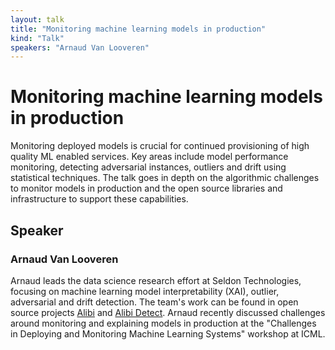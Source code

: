 ```yaml
---
layout: talk
title: "Monitoring machine learning models in production"
kind: "Talk"
speakers: "Arnaud Van Looveren"
---
```


# Monitoring machine learning models in production

Monitoring deployed models is crucial for continued provisioning of high quality ML enabled services. Key areas include model performance monitoring, detecting adversarial instances, outliers and drift using statistical techniques. The talk goes in depth on the algorithmic challenges to monitor models in production and the open source libraries and infrastructure to support these capabilities.

## Speaker

### Arnaud Van Looveren

Arnaud leads the data science research effort at Seldon Technologies, focusing on machine learning model interpretability (XAI), outlier, adversarial and drift detection. The team's work can be found in open source projects [Alibi](https://github.com/SeldonIO/alibi) and [Alibi Detect](https://github.com/SeldonIO/alibi-detect). Arnaud recently discussed challenges around monitoring and explaining models in production at the "Challenges in Deploying and Monitoring Machine Learning Systems" workshop at ICML.
